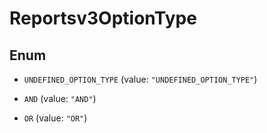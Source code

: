 

# Reportsv3OptionType

## Enum


* `UNDEFINED_OPTION_TYPE` (value: `"UNDEFINED_OPTION_TYPE"`)

* `AND` (value: `"AND"`)

* `OR` (value: `"OR"`)



